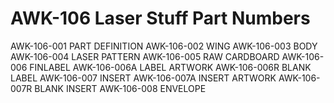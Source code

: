 # AWK-106 Laser Stuff Part Numbers

AWK-106-001 PART DEFINITION
AWK-106-002 WING
AWK-106-003 BODY
AWK-106-004 LASER PATTERN
AWK-106-005 RAW CARDBOARD
AWK-106-006 FINLABEL
AWK-106-006A LABEL ARTWORK
AWK-106-006R BLANK LABEL
AWK-106-007 INSERT
AWK-106-007A INSERT ARTWORK
AWK-106-007R BLANK INSERT
AWK-106-008 ENVELOPE

